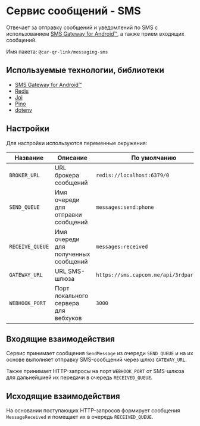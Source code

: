 # Сервис сообщений - SMS

Отвечает за отправку сообщений и уведомлений по SMS с использованием [SMS Gateway for Android™](https://sms.capcom.me), а также прием входящих сообщений.

Имя пакета: `@car-qr-link/messaging-sms`

## Используемые технологии, библиотеки

- [SMS Gateway for Android™](https://sms.capcom.me)
- [Redis](https://redis.io)
- [Joi](https://joi.dev)
- [Pino](https://github.com/pinojs/pino)
- [dotenv](https://github.com/motdotla/dotenv)

## Настройки

Для настройки используются переменные окружения:

| Название        | Описание                             | По умолчанию                             |
| --------------- | ------------------------------------ | ---------------------------------------- |
| `BROKER_URL`    | URL брокера сообщений                | `redis://localhost:6379/0`               |
| `SEND_QUEUE`    | Имя очереди для отправки сообщений   | `messages:send:phone`                    |
| `RECEIVE_QUEUE` | Имя очереди для полученных сообщений | `messages:received`                      |
| `GATEWAY_URL`   | URL SMS-шлюза                        | `https://sms.capcom.me/api/3rdparty/v1/` |
| `WEBHOOK_PORT`  | Порт локального сервера для вебхуков | `3000`                                   |

## Входящие взаимодействия

Сервис принимает сообщения `SendMessage` из очереди `SEND_QUEUE` и на их основе выполняет отправку SMS-сообщений через шлюз `GATEWAY_URL`.

Также принимает HTTP-запросы на порт `WEBHOOK_PORT` от SMS-шлюза для дальнейшией их передачи в очередь `RECEIVED_QUEUE`.

## Исходящие взаимодействия

На основании поступающих HTTP-запросов формирует сообщения `MessageReceived` и помещает их в очередь `RECEIVED_QUEUE`.

